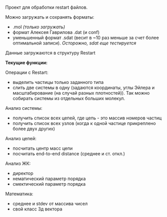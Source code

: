 Проект для обработки restart файлов.

Можно загружать и сохранять форматы:
- .mol *(только загружать)*
- формат Алексея Гаврилова .dat (и conf)
- уменьшенный формат .sdat (весит в ~10 раз меньше за счет более оптимальной записи). *Осторожно, sdat еще тестируется*

Данные загружаются в структуру Restart

**Текущие функции:**

Операции с Restart:
- выделить частицы только заданного типа
- слить две системы в одну (задаются координаты, углы Эйлера и масштабирование (на случай разных плотностей)). Так можно собирать системы из отдельных больших молекул.

Анализ системы:
- получить список всех цепей, где цепь - это массив номеров частиц
- получить список всех узлов (когда к одной частице прикреплено более двух других)

Анализ цепей:
- посчитать центр масс цепи
- посчитать end-to-end distance (среднее и ст. откл.)

Анализ ЖК:
- директор
- нематический параметр порядка
- смектический параметр порядка

Математика:
- среднее и stdev от массива чисел
- свой класс 3д вектора
